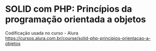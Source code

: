 # SOLID com PHP: Princípios da programação orientada a objetos

Codificação usada no curso - Alura <https://cursos.alura.com.br/course/solid-php-principios-orientacao-a-objetos>
